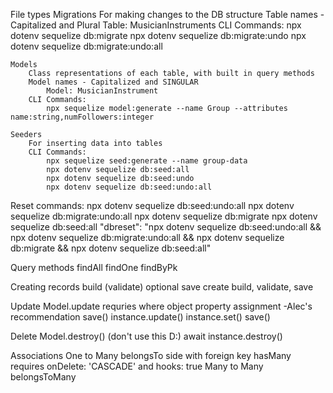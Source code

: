 File types
	Migrations
		For making changes to the DB structure
		Table names - Capitalized and Plural
			Table: MusicianInstruments
		CLI Commands:
			npx dotenv sequelize db:migrate
			npx dotenv sequelize db:migrate:undo
			npx dotenv sequelize db:migrate:undo:all


	Models
		Class representations of each table, with built in query methods
		Model names - Capitalized and SINGULAR 
			Model: MusicianInstrument
		CLI Commands:
			npx sequelize model:generate --name Group --attributes name:string,numFollowers:integer

	Seeders
		For inserting data into tables
		CLI Commands:
			npx sequelize seed:generate --name group-data
			npx dotenv sequelize db:seed:all
			npx dotenv sequelize db:seed:undo
			npx dotenv sequelize db:seed:undo:all


Reset commands:
	npx dotenv sequelize db:seed:undo:all
	npx dotenv sequelize db:migrate:undo:all
	npx dotenv sequelize db:migrate
	npx dotenv sequelize db:seed:all
"dbreset": "npx dotenv sequelize db:seed:undo:all && npx dotenv sequelize db:migrate:undo:all && npx dotenv sequelize db:migrate && npx dotenv sequelize db:seed:all"

Query methods
	findAll
	findOne
	findByPk

Creating records
	build
		(validate) optional
	save
	create
		build, validate, save

Update
	Model.update
		requries where
	object property assignment -Alec's recommendation
		save()
	instance.update()
	instance.set()
		save()

Delete
	Model.destroy() (don't use this D:)
	await instance.destroy()

Associations
	One to Many
		belongsTo
			side with foreign key
		hasMany
			requires onDelete: 'CASCADE' and hooks: true
	Many to Many
		belongsToMany